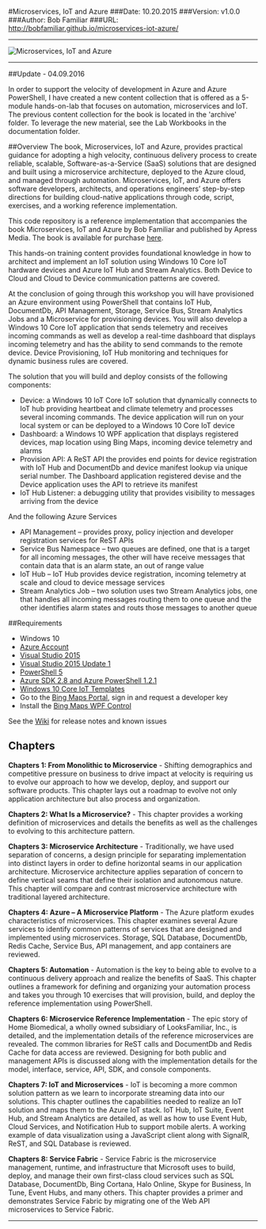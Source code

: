 #Microservices, IoT and Azure
###Date: 10.20.2015
###Version: v1.0.0
###Author: Bob Familiar
###URL: http://bobfamiliar.github.io/microservices-iot-azure/


----------


![Microservices, IoT and Azure][1]

----------

##Update - 04.09.2016

In order to support the velocity of development in Azure and Azure PowerShell, I have created a new content collection that is offered as a 5-module hands-on-lab that focuses on automation, microservices and IoT. The previous content collection for the book is located in the 'archive' folder. To leverage the new material, see the Lab Workbooks in the documentation folder.

##Overview
The book, Microservices, IoT and Azure, provides practical guidance for adopting a high velocity, continuous delivery process to create reliable, scalable, Software-as-a-Service (SaaS) solutions that are designed and built using a microservice architecture, deployed to the Azure cloud, and managed through automation. Microservices, IoT, and Azure offers software developers, architects, and operations engineers’ step-by-step directions for building cloud-native applications through code, script, exercises, and a working reference implementation.

This code repository is a reference implementation that accompanies the book Microservices, IoT and Azure by Bob Familiar and published by Apress Media. The book is available for purchase [here][2].

This hands-on training content provides foundational knowledge in how to architect and implement an IoT solution using Windows 10 Core IoT hardware devices and Azure IoT Hub and Stream Analytics. Both Device to Cloud and Cloud to Device communication patterns are covered.

At the conclusion of going through this workshop you will have provisioned an Azure environment using PowerShell that contains IoT Hub, DocumentDb, API Management, Storage, Service Bus, Stream Analytics Jobs and a Microservice for provisioning devices. You will also develop a Windows 10 Core IoT application that sends telemetry and receives incoming commands as well as develop a real-time dashboard that displays incoming telemetry and has the ability to send commands to the remote device. Device Provisioning, IoT Hub monitoring and techniques for dynamic business rules are covered.

The solution that you will build and deploy consists of the following components:

- Device: a Windows 10 IoT Core IoT solution that dynamically connects to IoT hub providing heartbeat and climate telemetry and processes several incoming commands. The device application will run on your local system or can be deployed to a Windows 10 Core IoT device
- Dashboard: a Windows 10 WPF application that displays registered devices, map location using Bing Maps, incoming device telemetry and alarms
- Provision API: A ReST API the provides end points for device registration with IoT Hub and DocumentDb and device manifest lookup via unique serial number. The Dashboard application registered devise and the Device application uses the API to retrieve its manifest
- IoT Hub Listener: a debugging utility that provides visibility to messages arriving from the device

And the following Azure Services

- API Management – provides proxy, policy injection and developer registration services for ReST APIs
- Service Bus Namespace – two queues are defined, one that is a target for all incoming messages, the other will have receive messages that contain data that is an alarm state, an out of range value
- IoT Hub – IoT Hub provides device registration, incoming telemetry at scale and cloud to device message services
- Stream Analytics Job – two solution uses two Stream Analytics jobs, one that handles all incoming messages routing them to one queue and the other identifies alarm states and routs those messages to another queue

##Requirements

 - Windows 10
 - [Azure Account][4]
 - [Visual Studio 2015][5]
 - [Visual Studio 2015 Update 1][6] 
 - [PowerShell 5][7]
 - [Azure SDK 2.8 and Azure PowerShell 1.2.1][8]
 - [Windows 10 Core IoT Templates][9] 
 - Go to the [Bing Maps Portal][10], sign in and request a developer key
 - Install the [Bing Maps WPF Control][11]

See the [Wiki][3] for release notes and known issues

## Chapters 
**Chapters 1: From Monolithic to Microservice** - Shifting demographics and competitive pressure on business to drive impact at velocity is requiring us to evolve our approach to how we develop, deploy, and support our software products. This chapter lays out a roadmap to evolve not only application architecture but also process and organization.

**Chapters 2: What Is a Microservice?** - This chapter provides a working definition of microservices and details the benefits as well as the challenges to evolving to this architecture pattern.

**Chapters 3: Microservice Architecture** - Traditionally, we have used separation of concerns, a design principle for separating implementation into distinct layers in order to define horizontal seams in our application architecture. Microservice architecture applies separation of concern to define vertical seams that define their isolation and autonomous nature. This chapter will compare and contrast microservice architecture with traditional layered architecture.

**Chapters 4: Azure – A Microservice Platform** - The Azure platform exudes characteristics of microservices. This chapter examines several Azure services to identify common patterns of services that are designed and implemented using microservices. Storage, SQL Database, DocumentDb, Redis Cache, Service Bus, API management, and app containers are reviewed.

**Chapters 5: Automation** - Automation is the key to being able to evolve to a continuous delivery approach and realize the benefits of SaaS. This chapter outlines a framework for defining and organizing your automation process and takes you through 10 exercises that will provision, build, and deploy the reference implementation using PowerShell.

**Chapters 6: Microservice Reference Implementation** - The epic story of Home Biomedical, a wholly owned subsidiary of LooksFamiliar, Inc., is detailed, and the implementation details of the reference microservices are revealed. The common libraries for ReST calls and DocumentDb and Redis Cache for data access are reviewed. Designing for both public and management APIs is discussed along with the implementation details for the model, interface, service, API, SDK, and console components.

**Chapters 7: IoT and Microservices** - IoT is becoming a more common solution pattern as we learn to incorporate streaming data into our solutions. This chapter outlines the capabilities needed to realize an IoT solution and maps them to the Azure IoT stack. IoT Hub, IoT Suite, Event Hub, and Stream Analytics are detailed, as well as how to use Event Hub, Cloud Services, and Notification Hub to support mobile alerts. A working example of data visualization using a JavaScript client along with SignalR, ReST, and SQL Database is reviewed.

**Chapters 8: Service Fabric** - Service Fabric is the microservice management, runtime, and infrastructure that Microsoft uses to build, deploy, and manage their own first-class cloud services such as SQL Database, DocumentDb, Bing Cortana, Halo Online, Skype for Business, In Tune, Event Hubs, and many others. This chapter provides a primer and demonstrates Service Fabric by migrating one of the Web API microservices to Service Fabric.

----------

  [1]: http://bobfamiliar.azurewebsites.net/wp-content/uploads/2015/10/bookcover-small.jpg
  [2]: http://amzn.to/1RFjiUW "Amazon"
  [3]: https://github.com/bobfamiliar/microservices-iot-azure/wiki
[4]: https://azure.microsoft.com/en-us/ 
[5]: https://www.visualstudio.com/en-us/products/vs-2015-product-editions.aspx 
[6]: https://www.visualstudio.com/en-us/news/vs2015-update1-vs.aspx 
[7]: https://www.microsoft.com/en-us/download/details.aspx?id=50395
[8]: https://azure.microsoft.com/en-us/downloads/
[9]: https://visualstudiogallery.msdn.microsoft.com/55b357e1-a533-43ad-82a5-a88ac4b01dec
[10]: https://www.bingmapsportal.com 
[11]: https://www.microsoft.com/en-us/download/details.aspx?id=27165 


